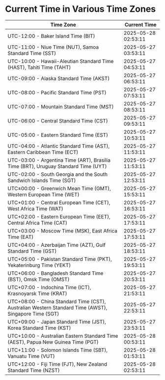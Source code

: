 # Current Time in Various Time Zones

| Time Zone | Current Time |
|-----------|--------------|
| UTC-12:00 - Baker Island Time (BIT) | 2025-05-28 02:53:11 |
| UTC-11:00 - Niue Time (NUT), Samoa Standard Time (SST) | 2025-05-27 03:53:11 |
| UTC-10:00 - Hawaii-Aleutian Standard Time (HAST), Tahiti Time (TAHT) | 2025-05-27 04:53:11 |
| UTC-09:00 - Alaska Standard Time (AKST) | 2025-05-27 06:53:11 |
| UTC-08:00 - Pacific Standard Time (PST) | 2025-05-27 07:53:11 |
| UTC-07:00 - Mountain Standard Time (MST) | 2025-05-27 08:53:11 |
| UTC-06:00 - Central Standard Time (CST) | 2025-05-27 09:53:11 |
| UTC-05:00 - Eastern Standard Time (EST) | 2025-05-27 10:53:11 |
| UTC-04:00 - Atlantic Standard Time (AST), Eastern Caribbean Time (ECT) | 2025-05-27 11:53:11 |
| UTC-03:00 - Argentina Time (ART), Brasília Time (BRT), Uruguay Standard Time (UYT) | 2025-05-27 11:53:11 |
| UTC-02:00 - South Georgia and the South Sandwich Islands Time (SGT) | 2025-05-27 12:53:11 |
| UTC±00:00 - Greenwich Mean Time (GMT), Western European Time (WET) | 2025-05-27 15:53:11 |
| UTC+01:00 - Central European Time (CET), West Africa Time (WAT) | 2025-05-27 16:53:11 |
| UTC+02:00 - Eastern European Time (EET), Central Africa Time (CAT) | 2025-05-27 17:53:11 |
| UTC+03:00 - Moscow Time (MSK), East Africa Time (EAT) | 2025-05-27 17:53:11 |
| UTC+04:00 - Azerbaijan Time (AZT), Gulf Standard Time (GST) | 2025-05-27 18:53:11 |
| UTC+05:00 - Pakistan Standard Time (PKT), Yekaterinburg Time (YEKT) | 2025-05-27 19:53:11 |
| UTC+06:00 - Bangladesh Standard Time (BST), Omsk Time (OMST) | 2025-05-27 20:53:11 |
| UTC+07:00 - Indochina Time (ICT), Krasnoyarsk Time (KRAT) | 2025-05-27 21:53:11 |
| UTC+08:00 - China Standard Time (CST), Australian Western Standard Time (AWST), Singapore Time (SGT) | 2025-05-27 22:53:11 |
| UTC+09:00 - Japan Standard Time (JST), Korea Standard Time (KST) | 2025-05-27 23:53:11 |
| UTC+10:00 - Australian Eastern Standard Time (AEST), Papua New Guinea Time (PGT) | 2025-05-28 00:53:11 |
| UTC+11:00 - Solomon Islands Time (SBT), Vanuatu Time (VUT) | 2025-05-28 01:53:11 |
| UTC+12:00 - Fiji Time (FJT), New Zealand Standard Time (NZST) | 2025-05-28 02:53:11 |

